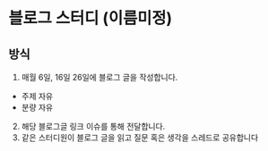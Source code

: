 # 블로그 스터디 (이름미정)

## 방식

1. 매월 6일, 16일 26일에 블로그 글을 작성합니다.
  - 주제 자유
  - 분량 자유

2. 해당 블로그글 링크 이슈를 통해 전달합니다.
3. 같은 스터디원이 블로그 글을 읽고 질문 혹은 생각을 스레드로 공유합니다



